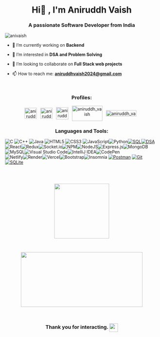<h1 align="center">Hi👋 , I'm Aniruddh Vaish </h1>
<h3 align="center">A passionate Software Developer from India</h3>

<p align="left"> <img src="https://komarev.com/ghpvc/?username=anivaish&color=green&style=flat" alt="anivaish" /> </p>

- 🔭 I’m currently working on **Backend**
  
- 🌱 I’m interested in **DSA and Problem Solving**
  
- 👯 I’m looking to collaborate on **Full Stack web projects**
  
- 📫 How to reach me: **aniruddhvaish2024@gmail.com**

<br>
<h3 align="center">Profiles:</h3>
<p align="center">
<a href="https://www.linkedin.com/in/aniruddh-vaish-633808229/" target="blank"><img align="center" src="https://upload.wikimedia.org/wikipedia/commons/thumb/f/f8/LinkedIn_icon_circle.svg/800px-LinkedIn_icon_circle.svg.png" alt="aniruddh_vaish" height="35" width="40" /></a>&nbsp;&nbsp;
<a href="https://leetcode.com/aniruddh_vaish/" target="blank"><img align="center" src="https://raw.githubusercontent.com/rahuldkjain/github-profile-readme-generator/master/src/images/icons/Social/leet-code.svg" alt="aniruddh_vaish/" height="35" width="40" /></a>&nbsp;&nbsp;
<a href="https://auth.geeksforgeeks.org/user/aniruddh_vaish/practice" target="blank"><img align="center" src="https://raw.githubusercontent.com/rahuldkjain/github-profile-readme-generator/master/src/images/icons/Social/geeks-for-geeks.svg" alt="aniruddh_vaish" height="40" width="40" /></a>&nbsp;&nbsp;
<a href="https://www.codechef.com/users/aniruddh_vaish" target="blank"><img align="center" src="https://cdn.codechef.com/images/cc-logo.svg" alt="aniruddh_vaish" height="50" width="100" /></a>&nbsp;&nbsp;
<a href="https://www.hackerrank.com/profile/aniruddh_vaish" target="blank"><img align="center" src="https://www.hackerrank.com/wp-content/uploads/2018/08/hackerrank_logo.png" alt="aniruddh_vaish" height="20" width="100" /></a>&nbsp;&nbsp;
</p>

<h3 align="center">Languages and Tools:</h3>

![C](https://img.shields.io/badge/c-%2300599C.svg?style=for-the-badge&logo=c&logoColor=white) ![C++](https://img.shields.io/badge/c++-%2300599C.svg?style=for-the-badge&logo=c%2B%2B&logoColor=white) ![Java](https://img.shields.io/badge/java-%23ED8B00.svg?style=for-the-badge&logo=openjdk&logoColor=white) ![HTML5](https://img.shields.io/badge/html5-%23E34F26.svg?style=for-the-badge&logo=html5&logoColor=white) ![CSS3](https://img.shields.io/badge/css3-%231572B6.svg?style=for-the-badge&logo=css3&logoColor=white) ![JavaScript](https://img.shields.io/badge/javascript-%23323330.svg?style=for-the-badge&logo=javascript&logoColor=%23F7DF1E)![Python](https://img.shields.io/badge/python-%233776AB.svg?style=for-the-badge&logo=python&logoColor=white)[![SQL](https://img.shields.io/badge/SQL-%23003B57.svg?style=for-the-badge&logo=sqlite&logoColor=white)](https://en.wikipedia.org/wiki/SQL)[![DSA](https://img.shields.io/badge/Data_Structures_and_Algorithms-%2300758F.svg?style=for-the-badge)](https://en.wikipedia.org/wiki/Data_structure)![React](https://img.shields.io/badge/react-%2320232a.svg?style=for-the-badge&logo=react&logoColor=%2361DAFB)![Redux](https://img.shields.io/badge/redux-%23593d88.svg?style=for-the-badge&logo=redux&logoColor=white)![Socket.io](https://img.shields.io/badge/Socket.io-black?style=for-the-badge&logo=socket.io&badgeColor=010101)![NPM](https://img.shields.io/badge/NPM-%23CB3837.svg?style=for-the-badge&logo=npm&logoColor=white)![NodeJS](https://img.shields.io/badge/node.js-6DA55F?style=for-the-badge&logo=node.js&logoColor=white)![Express.js](https://img.shields.io/badge/express.js-%23404d59.svg?style=for-the-badge&logo=express&logoColor=%2361DAFB)![MongoDB](https://img.shields.io/badge/MongoDB-%234ea94b.svg?style=for-the-badge&logo=mongodb&logoColor=white)![MySQL](https://img.shields.io/badge/mysql-4479A1.svg?style=for-the-badge&logo=mysql&logoColor=white)![Visual Studio Code](https://img.shields.io/badge/Visual%20Studio%20Code-0078d7.svg?style=for-the-badge&logo=visual-studio-code&logoColor=white)![IntelliJ IDEA](https://img.shields.io/badge/IntelliJIDEA-000000.svg?style=for-the-badge&logo=intellij-idea&logoColor=white)![CodePen](https://img.shields.io/badge/CodePen-white?style=for-the-badge&logo=codepen&logoColor=black)<br>![Netlify](https://img.shields.io/badge/netlify-%23000000.svg?style=for-the-badge&logo=netlify&logoColor=#00C7B7)![Render](https://img.shields.io/badge/Render-%46E3B7.svg?style=for-the-badge&logo=render&logoColor=white)![Vercel](https://img.shields.io/badge/vercel-%23000000.svg?style=for-the-badge&logo=vercel&logoColor=white)![Bootstrap](https://img.shields.io/badge/bootstrap-%238511FA.svg?style=for-the-badge&logo=bootstrap&logoColor=white)![Insomnia](https://img.shields.io/badge/Insomnia-black?style=for-the-badge&logo=insomnia&logoColor=5849BE)
[![Postman](https://img.shields.io/badge/Postman-%23FF6C37.svg?style=for-the-badge&logo=postman&logoColor=white)](https://www.postman.com/) 
[![Git](https://img.shields.io/badge/Git-%23F05032.svg?style=for-the-badge&logo=git&logoColor=white)](https://git-scm.com/)
[![SQLite](https://img.shields.io/badge/SQLite-%23003B57.svg?style=for-the-badge&logo=sqlite&logoColor=white)](https://www.sqlite.org/)
<br><br>


<br>
<p align="center"><img height="180em" src="https://github-readme-stats.vercel.app/api/top-langs/?username=anivaish&layout=compact&show_icons=true&theme=gruvbox" /></p>
<br>
<p align="center"><img height="180em" width="400" src="https://github-readme-streak-stats.herokuapp.com/?user=anivaish&theme=dark" /></p>
<br>

<H3 align="center">Thank you for interacting. <img src="https://emojis.slackmojis.com/emojis/images/1579216111/7550/pikachu_wave.gif?1579216111" align="center" width="28" /></H3>
